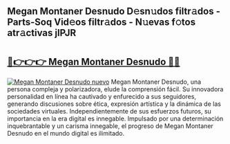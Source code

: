 ## Megan Montaner Desnudo D𝚎sn𝚞dos filtr𝚊dos - Parts-Soq Vid𝚎os filtr𝚊dos - N𝚞evas f𝚘tos atr𝚊ctivas jlPJR

# <h2><a href="http://mb0uaa.tromn.icu/?c=Megan+Montaner+Desnudo">🔗👉👉👉 Megan Montaner Desnudo 🔗🔗</a></h2>

[![Megan Montaner Desnudo nuevo](https://i.imgur.com/pEAQMta.gif)](http://mb0uaa.tromn.icu/?c=Megan+Montaner+Desnudo)
Megan Montaner Desnudo, una persona compleja y polarizadora, elude la comprensión fácil. Su innovadora personalidad en línea ha cautivado y enfurecido a sus seguidores, generando discusiones sobre ética, expresión artística y la dinámica de las sociedades virtuales. Independientemente de sus esfuerzos futuros, su importancia en la era digital es innegable. Impulsado por una determinación inquebrantable y un carisma innegable, el progreso de Megan Montaner Desnudo en el mundo digital es ilimitado.
